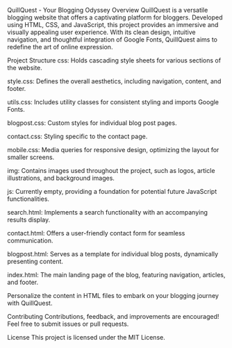 QuillQuest - Your Blogging Odyssey
Overview
QuillQuest is a versatile blogging website that offers a captivating platform for bloggers. Developed using HTML, CSS, and JavaScript, this project provides an immersive and visually appealing user experience. With its clean design, intuitive navigation, and thoughtful integration of Google Fonts, QuillQuest aims to redefine the art of online expression.

Project Structure
css: Holds cascading style sheets for various sections of the website.

style.css: Defines the overall aesthetics, including navigation, content, and footer.

utils.css: Includes utility classes for consistent styling and imports Google Fonts.

blogpost.css: Custom styles for individual blog post pages.

contact.css: Styling specific to the contact page.

mobile.css: Media queries for responsive design, optimizing the layout for smaller screens.

img: Contains images used throughout the project, such as logos, article illustrations, and background images.

js: Currently empty, providing a foundation for potential future JavaScript functionalities.

search.html: Implements a search functionality with an accompanying results display.

contact.html: Offers a user-friendly contact form for seamless communication.

blogpost.html: Serves as a template for individual blog posts, dynamically presenting content.

index.html: The main landing page of the blog, featuring navigation, articles, and footer.

Personalize the content in HTML files to embark on your blogging journey with QuillQuest.

Contributing
Contributions, feedback, and improvements are encouraged! Feel free to submit issues or pull requests.

License
This project is licensed under the MIT License.
